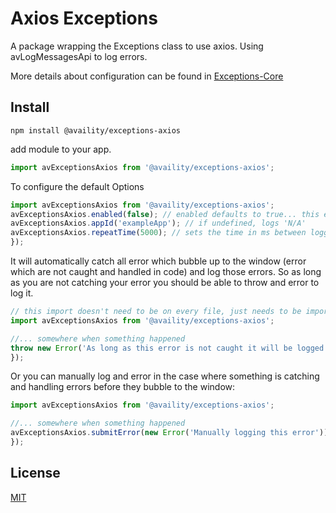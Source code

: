 # Axios Exceptions

A package wrapping the Exceptions class to use axios. Using avLogMessagesApi to log errors.

More details about configuration can be found in [Exceptions-Core](../exceptions-core)

## Install
`npm install @availity/exceptions-axios`

add module to your app.

```javascript
import avExceptionsAxios from '@availity/exceptions-axios';
```

To configure the default Options

```javascript
import avExceptionsAxios from '@availity/exceptions-axios';
avExceptionsAxios.enabled(false); // enabled defaults to true... this example would disable it
avExceptionsAxios.appId('exampleApp'); // if undefined, logs 'N/A'
avExceptionsAxios.repeatTime(5000); // sets the time in ms between logging calls for the same error message. (default 5 seconds)
});
```

It will automatically catch all error which bubble up to the window (error which are not caught and handled in code) and log those errors. So as long as you are not catching your error you should be able to throw and error to log it.

```javascript
// this import doesn't need to be on every file, just needs to be imported once somewhere like the main index.js or App.js
import avExceptionsAxios from '@availity/exceptions-axios';

//... somewhere when something happened
throw new Error('As long as this error is not caught it will be logged');
});
```

Or you can manually log and error in the case where something is catching and handling errors before they bubble to the window:

```javascript
import avExceptionsAxios from '@availity/exceptions-axios';

//... somewhere when something happened
avExceptionsAxios.submitError(new Error('Manually logging this error'));
});
```

## License
[MIT](../../LICENSE)
